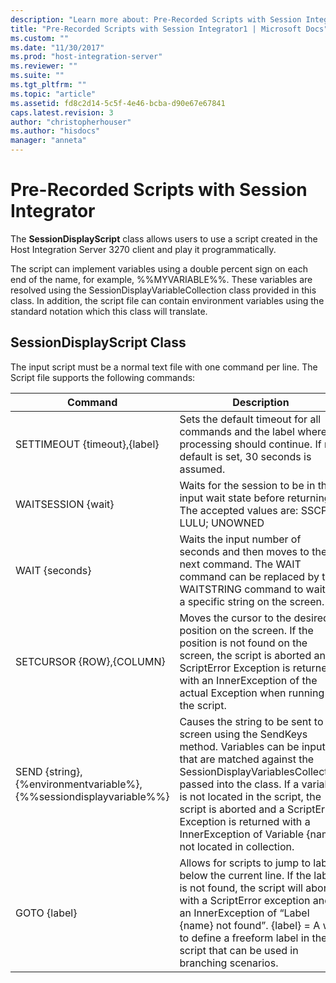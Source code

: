 ```yaml
---
description: "Learn more about: Pre-Recorded Scripts with Session Integrator"
title: "Pre-Recorded Scripts with Session Integrator1 | Microsoft Docs"
ms.custom: ""
ms.date: "11/30/2017"
ms.prod: "host-integration-server"
ms.reviewer: ""
ms.suite: ""
ms.tgt_pltfrm: ""
ms.topic: "article"
ms.assetid: fd8c2d14-5c5f-4e46-bcba-d90e67e67841
caps.latest.revision: 3
author: "christopherhouser"
ms.author: "hisdocs"
manager: "anneta"
---
```

# Pre-Recorded Scripts with Session Integrator
The **SessionDisplayScript** class allows users to use a script created in the Host Integration Server 3270 client and play it programmatically.  
  
 The script can implement variables using a double percent sign on each end of the name, for example, %%MYVARIABLE%%. These variables are resolved using the SessionDisplayVariableCollection class provided in this class. In addition, the script file can contain environment variables using the standard notation which this class will translate.  
  
## SessionDisplayScript Class  
 The input script must be a normal text file with one command per line. The Script file supports the following commands:  
  
|Command|Description|  
|-------------|-----------------|  
|SETTIMEOUT {timeout},{label}|Sets the default timeout for all commands and the label where processing should continue. If no default is set, 30 seconds is assumed.|  
|WAITSESSION {wait}|Waits for the session to be in the input wait state before returning. The accepted values are: SSCP; LULU; UNOWNED|  
|WAIT {seconds}|Waits the input number of seconds and then moves to the next command. The WAIT command can be replaced by the WAITSTRING command to wait for a specific string on the screen.|  
|SETCURSOR {ROW},{COLUMN}|Moves the cursor to the desired position on the screen. If the position is not found on the screen, the script is aborted and a ScriptError Exception is returned with an InnerException of the actual Exception when running the script.|  
|SEND {string}, {%environmentvariable%}, {%%sessiondisplayvariable%%}|Causes the string to be sent to the screen using the SendKeys method. Variables can be input that are matched against the SessionDisplayVariablesCollection passed into the class. If a variable is not located in the script, the script is aborted and a ScriptError Exception is returned with a InnerException of Variable {name} not located in collection.|  
|GOTO {label}|Allows for scripts to jump to labels below the current line. If the label is not found, the script will abort with a ScriptError exception and an InnerException of “Label {name} not found”. {label} = A way to define a freeform label in the script that can be used in branching scenarios.|
